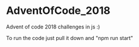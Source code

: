 # AdventOfCode_2018
Advent of code 2018 challenges in js :) 

To run the code just pull it down and "npm run start" 

